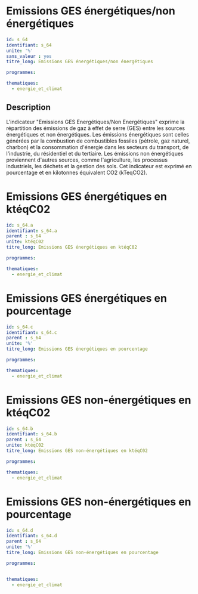 # Emissions GES énergétiques/non énergétiques

```yaml
id: s_64
identifiant: s_64
unite: '%'
sans_valeur : yes 
titre_long: Emissions GES énergétiques/non énergétiques

programmes:

thematiques:
  - energie_et_climat
```
## Description
L'indicateur "Emissions GES Energétiques/Non Energétiques" exprime la répartition des émissions de gaz à effet de serre (GES) entre les sources énergétiques et non énergétiques. Les émissions énergétiques sont celles générées par la combustion de combustibles fossiles (pétrole, gaz naturel, charbon) et la consommation d'énergie dans les secteurs du transport, de l'industrie, du résidentiel et du tertiaire. Les émissions non énergétiques proviennent d'autres sources, comme l'agriculture, les processus industriels, les déchets et la gestion des sols. Cet indicateur est exprimé en pourcentage et en kilotonnes équivalent CO2 (kTeqCO2).


# Emissions GES énergétiques en ktéqC02

```yaml
id: s_64.a
identifiant: s_64.a
parent : s_64
unite: ktéqC02
titre_long: Emissions GES énergétiques en ktéqC02

programmes:

thematiques:
  - energie_et_climat
```
# Emissions GES énergétiques en pourcentage

```yaml
id: s_64.c
identifiant: s_64.c
parent : s_64
unite: '%'
titre_long: Emissions GES énergétiques en pourcentage

programmes:

thematiques:
  - energie_et_climat
```
# Emissions GES non-énergétiques en ktéqC02

```yaml
id: s_64.b
identifiant: s_64.b
parent : s_64
unite: ktéqC02
titre_long: Emissions GES non-énergétiques en ktéqC02

programmes:

thematiques:
  - energie_et_climat
```
# Emissions GES non-énergétiques en pourcentage

```yaml
id: s_64.d
identifiant: s_64.d
parent : s_64
unite: '%'
titre_long: Emissions GES non-énergétiques en pourcentage

programmes:


thematiques:
  - energie_et_climat
```
